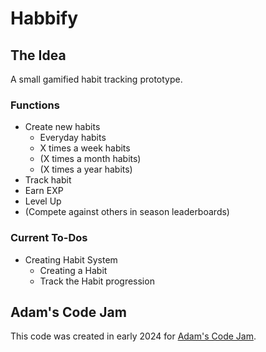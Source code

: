 # Habbify
## The Idea
A small gamified habit tracking prototype.

### Functions
- Create new habits
  - Everyday habits
  - X times a week habits
  - (X times a month habits)
  - (X times a year habits)
- Track habit
- Earn EXP
- Level Up
- (Compete against others in season leaderboards)

### Current To-Dos
- Creating Habit System
  - Creating a Habit
  - Track the Habit progression

## Adam's Code Jam
This code was created in early 2024 for [Adam's Code Jam](https://jam.adamlearns.com/).

